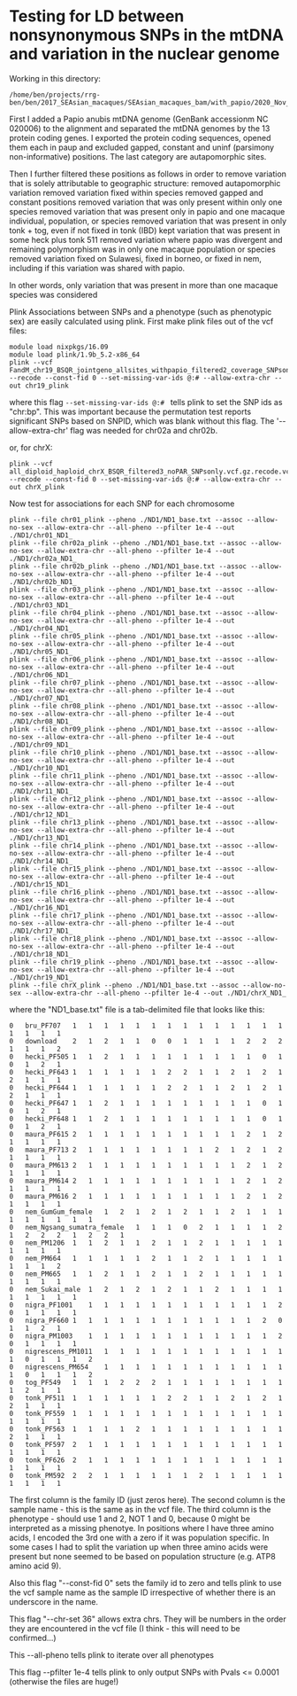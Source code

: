 # Testing for LD between nonsynonymous SNPs in the mtDNA and variation in the nuclear genome

Working in this directory:
```
/home/ben/projects/rrg-ben/ben/2017_SEAsian_macaques/SEAsian_macaques_bam/with_papio/2020_Nov_filtered_by_depth_3sigmas/final_data_including_sites_with_lots_of_missing_data
```

First I added a Papio anubis mtDNA genome (GenBank accessionm NC 020006) to the alignment and separated the mtDNA genomes by the 13 protein coding genes.  I exported the protein coding sequences, opened them each in paup and excluded gapped, constant and uninf (parsimony non-informative) positions.  The last category are autapomorphic sites.

Then I further filtered these positions as follows in order to remove variation that is solely attributable to geographic structure:
removed autapomorphic variation
removed variation fixed within species
removed gapped and constant positions
removed variation that was only present within only one species
removed variation that was present only in papio and one macaque individual, population, or species
removed variation that was present in only tonk + tog, even if not fixed in tonk (IBD)
kept variation that was present in some heck plus tonk 511
removed variation where papio was divergent and remaining polymorphism was in only one macaque population or species
removed variation fixed on Sulawesi, fixed in borneo, or fixed in nem, including if this variation was shared with papio.

In other words, only variation that was present in more than one macaque species was considered


Plink
Associations between SNPs and a phenotype (such as phenotypic sex) are easily calculated using plink.
First make plink files out of the vcf files:
```
module load nixpkgs/16.09
module load plink/1.9b_5.2-x86_64
plink --vcf FandM_chr19_BSQR_jointgeno_allsites_withpapio_filtered2_coverage_SNPsonly.vcf.gz.recode.vcf.gz --recode --const-fid 0 --set-missing-var-ids @:# --allow-extra-chr --out chr19_plink
```
where this flag `--set-missing-var-ids @:# ` tells plink to set the SNP ids as "chr:bp".  This was important because the permutation test reports significant SNPs based on SNPID, which was blank without this flag.  The '--allow-extra-chr' flag was needed for chr02a and chr02b.

or, for chrX:
```
plink --vcf all_diploid_haploid_chrX_BSQR_filtered3_noPAR_SNPsonly.vcf.gz.recode.vcf.gz.recode.vcf.gz --recode --const-fid 0 --set-missing-var-ids @:# --allow-extra-chr --out chrX_plink
```
Now test for associations for each SNP for each chromosome
```
plink --file chr01_plink --pheno ./ND1/ND1_base.txt --assoc --allow-no-sex --allow-extra-chr --all-pheno --pfilter 1e-4 --out ./ND1/chr01_ND1_
plink --file chr02a_plink --pheno ./ND1/ND1_base.txt --assoc --allow-no-sex --allow-extra-chr --all-pheno --pfilter 1e-4 --out ./ND1/chr02a_ND1_
plink --file chr02b_plink --pheno ./ND1/ND1_base.txt --assoc --allow-no-sex --allow-extra-chr --all-pheno --pfilter 1e-4 --out ./ND1/chr02b_ND1_
plink --file chr03_plink --pheno ./ND1/ND1_base.txt --assoc --allow-no-sex --allow-extra-chr --all-pheno --pfilter 1e-4 --out ./ND1/chr03_ND1_
plink --file chr04_plink --pheno ./ND1/ND1_base.txt --assoc --allow-no-sex --allow-extra-chr --all-pheno --pfilter 1e-4 --out ./ND1/chr04_ND1_
plink --file chr05_plink --pheno ./ND1/ND1_base.txt --assoc --allow-no-sex --allow-extra-chr --all-pheno --pfilter 1e-4 --out ./ND1/chr05_ND1_
plink --file chr06_plink --pheno ./ND1/ND1_base.txt --assoc --allow-no-sex --allow-extra-chr --all-pheno --pfilter 1e-4 --out ./ND1/chr06_ND1_
plink --file chr07_plink --pheno ./ND1/ND1_base.txt --assoc --allow-no-sex --allow-extra-chr --all-pheno --pfilter 1e-4 --out ./ND1/chr07_ND1_
plink --file chr08_plink --pheno ./ND1/ND1_base.txt --assoc --allow-no-sex --allow-extra-chr --all-pheno --pfilter 1e-4 --out ./ND1/chr08_ND1_
plink --file chr09_plink --pheno ./ND1/ND1_base.txt --assoc --allow-no-sex --allow-extra-chr --all-pheno --pfilter 1e-4 --out ./ND1/chr09_ND1_
plink --file chr10_plink --pheno ./ND1/ND1_base.txt --assoc --allow-no-sex --allow-extra-chr --all-pheno --pfilter 1e-4 --out ./ND1/chr10_ND1_
plink --file chr11_plink --pheno ./ND1/ND1_base.txt --assoc --allow-no-sex --allow-extra-chr --all-pheno --pfilter 1e-4 --out ./ND1/chr11_ND1_
plink --file chr12_plink --pheno ./ND1/ND1_base.txt --assoc --allow-no-sex --allow-extra-chr --all-pheno --pfilter 1e-4 --out ./ND1/chr12_ND1_
plink --file chr13_plink --pheno ./ND1/ND1_base.txt --assoc --allow-no-sex --allow-extra-chr --all-pheno --pfilter 1e-4 --out ./ND1/chr13_ND1_
plink --file chr14_plink --pheno ./ND1/ND1_base.txt --assoc --allow-no-sex --allow-extra-chr --all-pheno --pfilter 1e-4 --out ./ND1/chr14_ND1_
plink --file chr15_plink --pheno ./ND1/ND1_base.txt --assoc --allow-no-sex --allow-extra-chr --all-pheno --pfilter 1e-4 --out ./ND1/chr15_ND1_
plink --file chr16_plink --pheno ./ND1/ND1_base.txt --assoc --allow-no-sex --allow-extra-chr --all-pheno --pfilter 1e-4 --out ./ND1/chr16_ND1_
plink --file chr17_plink --pheno ./ND1/ND1_base.txt --assoc --allow-no-sex --allow-extra-chr --all-pheno --pfilter 1e-4 --out ./ND1/chr17_ND1_
plink --file chr18_plink --pheno ./ND1/ND1_base.txt --assoc --allow-no-sex --allow-extra-chr --all-pheno --pfilter 1e-4 --out ./ND1/chr18_ND1_
plink --file chr19_plink --pheno ./ND1/ND1_base.txt --assoc --allow-no-sex --allow-extra-chr --all-pheno --pfilter 1e-4 --out ./ND1/chr19_ND1_
plink --file chrX_plink --pheno ./ND1/ND1_base.txt --assoc --allow-no-sex --allow-extra-chr --all-pheno --pfilter 1e-4 --out ./ND1/chrX_ND1_

```
where the "ND1_base.txt" file is a tab-delimited file that looks like this:
```
0	bru_PF707	1	1	1	1	1	1	1	1	1	1	1	1	1	1	1	1	1	1
0	download	2	1	2	1	1	0	0	1	1	1	1	2	2	2	1	1	1	2
0	hecki_PF505	1	1	2	1	1	1	1	1	1	1	1	1	0	1	0	1	2	1
0	hecki_PF643	1	1	1	1	1	1	2	2	1	1	2	1	2	1	2	1	1	1
0	hecki_PF644	1	1	1	1	1	1	2	2	1	1	2	1	2	1	2	1	1	1
0	hecki_PF647	1	1	2	1	1	1	1	1	1	1	1	1	0	1	0	1	2	1
0	hecki_PF648	1	1	2	1	1	1	1	1	1	1	1	1	0	1	0	1	2	1
0	maura_PF615	2	1	1	1	1	1	1	1	1	1	1	2	1	2	1	1	1	1
0	maura_PF713	2	1	1	1	1	1	1	1	1	2	1	2	1	2	1	1	1	1
0	maura_PM613	2	1	1	1	1	1	1	1	1	1	1	2	1	2	1	1	1	1
0	maura_PM614	2	1	1	1	1	1	1	1	1	1	1	2	1	2	1	1	1	1
0	maura_PM616	2	1	1	1	1	1	1	1	1	1	1	2	1	2	1	1	1	1
0	nem_GumGum_female	1	2	1	2	1	2	1	1	2	1	1	1	1	1	1	1	1	1
0	nem_Ngsang_sumatra_female	1	1	1	0	2	1	1	1	1	2	1	2	2	2	1	2	2	1
0	nem_PM1206	1	1	2	1	1	2	1	1	2	1	1	1	1	1	1	1	1	1
0	nem_PM664	1	1	1	1	1	2	1	1	2	1	1	1	1	1	1	1	1	2
0	nem_PM665	1	1	2	1	1	2	1	1	2	1	1	1	1	1	1	1	1	1
0	nem_Sukai_male	1	2	1	2	1	2	1	1	2	1	1	1	1	1	1	1	1	1
0	nigra_PF1001	1	1	1	1	1	1	1	1	1	1	1	1	2	0	1	1	1	1
0	nigra_PF660	1	1	1	1	1	1	1	1	1	1	1	1	2	0	1	1	2	1
0	nigra_PM1003	1	1	1	1	1	1	1	1	1	1	1	1	2	0	1	1	1	1
0	nigrescens_PM1011	1	1	1	1	1	1	1	1	1	1	1	1	1	0	1	1	1	2
0	nigrescens_PM654	1	1	1	1	1	1	1	1	1	1	1	1	1	0	1	1	1	2
0	tog_PF549	1	1	1	2	2	2	1	1	1	1	1	1	1	1	1	2	1	1
0	tonk_PF511	1	1	1	1	1	1	2	2	1	1	2	1	2	1	2	1	1	1
0	tonk_PF559	1	1	1	1	1	1	1	1	1	1	1	1	1	1	1	1	1	1
0	tonk_PF563	1	1	1	1	2	1	1	1	1	1	1	1	1	1	2	1	1	1
0	tonk_PF597	2	1	1	1	1	1	1	1	1	1	1	1	1	1	1	1	1	1
0	tonk_PF626	2	1	1	1	1	1	1	1	1	1	1	1	1	1	1	1	1	1
0	tonk_PM592	2	2	1	1	1	1	1	1	2	1	1	1	1	1	1	1	1	1
```
The first column is the family ID (just zeros here). The second column is the sample name - this is the same as in the vcf file. The third column is the phenotype - should use 1 and 2, NOT 1 and 0, because 0 might be interpreted as a missing phenotye.  In positions where I have three amino acids, I encoded the 3rd one with a zero if it was population specific.  In some cases I had to split the variation up when three amino acids were present but none seemed to be based on population structure (e.g. ATP8 amino acid 9).

Also this flag "--const-fid 0" sets the family id to zero and tells plink to use the vcf sample name as the sample ID irrespective of whether there is an underscore in the name.

This flag "--chr-set 36" allows extra chrs. They will be numbers in the order they are encountered in the vcf file (I think - this will need to be confirmed...)

This --all-pheno tells plink to iterate over all phenotypes

This flag --pfilter 1e-4 tells plink to only output SNPs with Pvals <= 0.0001 (otherwise the files are huge!)
